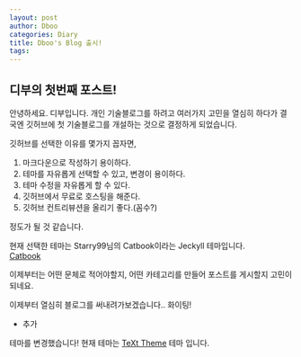 ```yaml
---
layout: post
author: Dboo
categories: Diary
title: Dboo's Blog 출시!
tags: 
---
```



## 디부의 첫번째 포스트!

안녕하세요. 디부입니다.
개인 기술블로그를 하려고 여러가지 고민을 열심히 하다가 결국엔 깃허브에 첫 기술블로그를 개설하는 것으로 결정하게 되었습니다.

깃허브를 선택한 이유를 몇가지 꼽자면,
1. 마크다운으로 작성하기 용이하다.
2. 테마를 자유롭게 선택할 수 있고, 변경이 용이하다.
3. 테마 수정을 자유롭게 할 수 있다.
4. 깃허브에서 무료로 호스팅을 해준다.
5. 깃허브 컨트리뷰션을 올리기 좋다.(꼼수?)

정도가 될 것 같습니다.

현재 선택한 테마는 Starry99님의 Catbook이라는 Jeckyll 테마입니다.  
[Catbook](http://jekyllthemes.org/themes/CATbook/)

이제부터는 어떤 문체로 적어야할지, 어떤 카테고리를 만들어 포스트를 게시할지 고민이 되네요.

이제부터 열심히 블로그를 써내려가보겠습니다.. 화이팅!

+ 추가

테마를 변경했습니다! 현재 테마는 [TeXt Theme](https://github.com/kitian616/jekyll-TeXt-theme) 테마 입니다.
